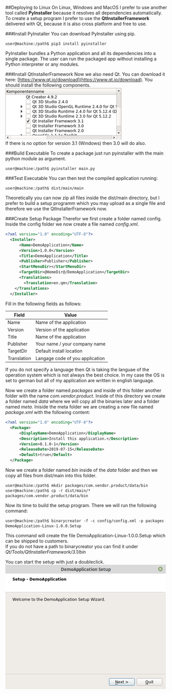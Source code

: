 ##Deploying to Linux
On Linux, Windows and MacOS I prefer to use another tool called **PyInstaller** because it resolves all dependencies automatically.  
To create a setup program I prefer to use the **QtInstallerFramework** delivered with Qt, because it is also cross platform and free to use.

###Install PyInstaller
You can download PyInstaller using pip.

```console
user@machine:/path$ pip3 install pyinstaller
```
PyInstaller bundles a Python application and all its dependencies into a single package. The user can run the packaged app without installing a Python interpreter or any modules.

###Install QtInstallerFramework
Now we also need Qt. You can download it here: [https://www.qt.io/download](https://www.qt.io/download).
You should install the following components.   
![installer](../images/installer.png "installer")  
If there is no option for version 3.1 (Windows) then 3.0 will do also. 


###Build Executable
To create a package just run pyinstaller with the main python module as argument.
```console
user@machine:/path$ pyinstaller main.py
```

###Test Executable
You can then test the compiled application running:
```console 
user@machine:/path$ dist/main/main
```

Theoretically you can now zip all files inside the dist/main directory, but I prefer to build a setup programm which you may upload as a single file and therefore we use the QtInstallerFramework now.

###Create Setup Package
Therefor we first create a folder named config.  
Inside the config folder we now create a file named *config.xml*.  
```xml
<?xml version="1.0" encoding="UTF-8"?>
  <Installer>
      <Name>DemoApplication</Name>
      <Version>1.0.0</Version>
      <Title>DemoApplication</Title>
      <Publisher>Publisher</Publisher>
      <StartMenuDir></StartMenuDir>
      <TargetDir>@HomeDir@/DemoApplication</TargetDir>
      <Translations>
        <Translation>en.qm</Translation>
    </Translations>
  </Installer>
```
Fill in the following fields as follows:  

| Field | Value |
|  ---     |   ---     |
|  Name   |   Name of the application     |
|  Version   |   Version of the application    |
|  Title   |   Name of the application    |
|  Publisher   |   Your name / your company name    |
|  TargetDir   |   Default install location    |
|  Translation   |   Langage code of you application    |

If you do not specify a language then Qt is taking the languae of the operation system which is not always the best choice. In my case the OS is set to german but all of my application are written in english language.

Now we create a folder named *packages* and inside of this folder another folder with the name *com.vendor.product*. Inside of this directory we create a folder named *data* where we will copy all the binaries later and a folder named *meta*. Iniside the meta folder we are creating a new file named *package.xml* with the following content:  
```xml
<?xml version="1.0" encoding="UTF-8"?>
  <Package>
      <DisplayName>DemoApplication</DisplayName>
      <Description>Install this application.</Description>
      <Version>0.1.0-1</Version>
      <ReleaseDate>2019-07-15</ReleaseDate>
      <Default>true</Default>
  </Package>
```  

Now we create a folder named *bin* inside of the *data* folder and then we copy all files from dist/main into this folder.

```console
user@machine:/path$ mkdir packages/com.vendor.product/data/bin
user@machine:/path$ cp -r dist/main/* packages/com.vendor.product/data/bin
```  

Now its time to build the setup program. There we will run the following command:  
```console
user@machine:/path$ binarycreator -f -c config/config.xml -p packages DemoApplication-Linux-1.0.0.Setup
``` 
This command will create the file DemoApplication-Linux-1.0.0.Setup which can be shipped to customers.  
If you do not have a path to binarycreator you can find it under *Qt/Tools/QtInstallerFramework/3.1/bin*

You can start the setup with just a doubleclick.  
![setup](../images/setup.png "setup")